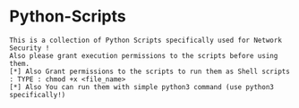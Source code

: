 # Python-Scripts
	This is a collection of Python Scripts specifically used for Network Security !
	Also please grant execution permissions to the scripts before using them.
	[*] Also Grant permissions to the scripts to run them as Shell scripts : TYPE : chmod +x <file_name>
	[*] Also You can run them with simple python3 command (use python3 specifically!)
